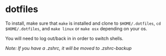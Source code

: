# dotfiles

To install, make sure that `make` is installed and clone to `$HOME/.dotfiles`, `cd $HOME/.dotfiles`, and `make linux` or `make osx` depending on your os. 

You will need to log out/back in in order to switch shells.

_Note: If you have a .zshrc, it will be moved to .zshrc-backup_

